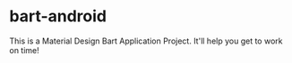 # bart-android
This is a Material Design Bart Application Project. It'll help you get to work on time!
